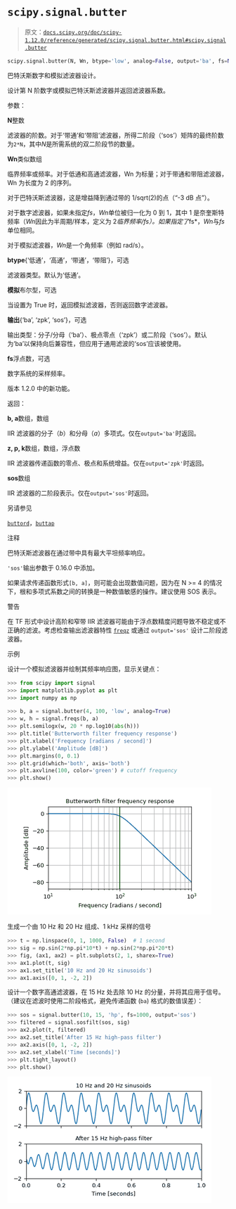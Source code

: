 # `scipy.signal.butter`

> 原文：[`docs.scipy.org/doc/scipy-1.12.0/reference/generated/scipy.signal.butter.html#scipy.signal.butter`](https://docs.scipy.org/doc/scipy-1.12.0/reference/generated/scipy.signal.butter.html#scipy.signal.butter)

```py
scipy.signal.butter(N, Wn, btype='low', analog=False, output='ba', fs=None)
```

巴特沃斯数字和模拟滤波器设计。

设计第 N 阶数字或模拟巴特沃斯滤波器并返回滤波器系数。

参数：

**N**整数

滤波器的阶数。对于‘带通’和‘带阻’滤波器，所得二阶段（‘sos’）矩阵的最终阶数为`2*N`，其中*N*是所需系统的双二阶段节的数量。

**Wn**类似数组

临界频率或频率。对于低通和高通滤波器，Wn 为标量；对于带通和带阻滤波器，Wn 为长度为 2 的序列。

对于巴特沃斯滤波器，这是增益降到通过带的 1/sqrt(2)的点（“-3 dB 点”）。

对于数字滤波器，如果未指定*fs*，*Wn*单位被归一化为 0 到 1，其中 1 是奈奎斯特频率（*Wn*因此为半周期/样本，定义为 2*临界频率/*fs*）。如果指定了*fs*，*Wn*与*fs*单位相同。

对于模拟滤波器，*Wn*是一个角频率（例如 rad/s）。

**btype**{‘低通’，‘高通’，‘带通’，‘带阻’}，可选

滤波器类型。默认为‘低通’。

**模拟**布尔型，可选

当设置为 True 时，返回模拟滤波器，否则返回数字滤波器。

**输出**{‘ba’, ‘zpk’, ‘sos’}，可选

输出类型：分子/分母（‘ba’）、极点零点（‘zpk’）或二阶段（‘sos’）。默认为‘ba’以保持向后兼容性，但应用于通用滤波的‘sos’应该被使用。

**fs**浮点数，可选

数字系统的采样频率。

版本 1.2.0 中的新功能。

返回：

**b, a**数组，数组

IIR 滤波器的分子（*b*）和分母（*a*）多项式。仅在`output='ba'`时返回。

**z, p, k**数组，数组，浮点数

IIR 滤波器传递函数的零点、极点和系统增益。仅在`output='zpk'`时返回。

**sos**数组

IIR 滤波器的二阶段表示。仅在`output='sos'`时返回。

另请参见

[`buttord`](https://docs.scipy.org/doc/scipy-1.12.0/reference/generated/scipy.signal.buttord.html#scipy.signal.buttord "scipy.signal.buttord")，[`buttap`](https://docs.scipy.org/doc/scipy-1.12.0/reference/generated/scipy.signal.buttap.html#scipy.signal.buttap "scipy.signal.buttap")

注释

巴特沃斯滤波器在通过带中具有最大平坦频率响应。

`'sos'`输出参数于 0.16.0 中添加。

如果请求传递函数形式`[b, a]`，则可能会出现数值问题，因为在 N >= 4 的情况下，根和多项式系数之间的转换是一种数值敏感的操作。建议使用 SOS 表示。

警告

在 TF 形式中设计高阶和窄带 IIR 滤波器可能由于浮点数精度问题导致不稳定或不正确的滤波。考虑检查输出滤波器特性 [`freqz`](https://docs.scipy.org/doc/scipy/reference/generated/scipy.signal.freqz.html#scipy.signal.freqz "scipy.signal.freqz") 或通过 `output='sos'` 设计二阶段滤波器。

示例

设计一个模拟滤波器并绘制其频率响应图，显示关键点：

```py
>>> from scipy import signal
>>> import matplotlib.pyplot as plt
>>> import numpy as np 
```

```py
>>> b, a = signal.butter(4, 100, 'low', analog=True)
>>> w, h = signal.freqs(b, a)
>>> plt.semilogx(w, 20 * np.log10(abs(h)))
>>> plt.title('Butterworth filter frequency response')
>>> plt.xlabel('Frequency [radians / second]')
>>> plt.ylabel('Amplitude [dB]')
>>> plt.margins(0, 0.1)
>>> plt.grid(which='both', axis='both')
>>> plt.axvline(100, color='green') # cutoff frequency
>>> plt.show() 
```

![../../_images/scipy-signal-butter-1_00_00.png](img/affb051d0fb00bd50e374a7f24e4a80c.png)

生成一个由 10 Hz 和 20 Hz 组成、1 kHz 采样的信号

```py
>>> t = np.linspace(0, 1, 1000, False)  # 1 second
>>> sig = np.sin(2*np.pi*10*t) + np.sin(2*np.pi*20*t)
>>> fig, (ax1, ax2) = plt.subplots(2, 1, sharex=True)
>>> ax1.plot(t, sig)
>>> ax1.set_title('10 Hz and 20 Hz sinusoids')
>>> ax1.axis([0, 1, -2, 2]) 
```

设计一个数字高通滤波器，在 15 Hz 处去除 10 Hz 的分量，并将其应用于信号。（建议在滤波时使用二阶段格式，避免传递函数 (`ba`) 格式的数值误差）：

```py
>>> sos = signal.butter(10, 15, 'hp', fs=1000, output='sos')
>>> filtered = signal.sosfilt(sos, sig)
>>> ax2.plot(t, filtered)
>>> ax2.set_title('After 15 Hz high-pass filter')
>>> ax2.axis([0, 1, -2, 2])
>>> ax2.set_xlabel('Time [seconds]')
>>> plt.tight_layout()
>>> plt.show() 
```

![../../_images/scipy-signal-butter-1_01_00.png](img/b360d930607eec25430f9ca3360f940a.png)
